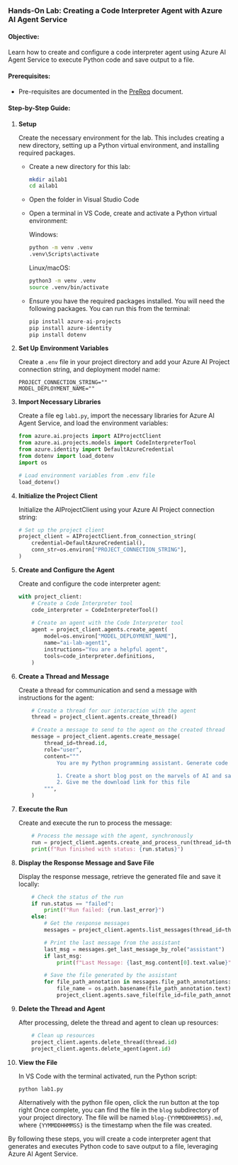 ### Hands-On Lab: Creating a Code Interpreter Agent with Azure AI Agent Service

#### Objective:
Learn how to create and configure a code interpreter agent using Azure AI Agent Service to execute Python code and save output to a file.

#### Prerequisites:
- Pre-requisites are documented in the [PreReq](prereq/prereq.md) document.

#### Step-by-Step Guide:

1. **Setup**

	Create the necessary environment for the lab. This includes creating a new directory, setting up a Python virtual environment, and installing required packages.

	- Create a new directory for this lab:
		```bash
		mkdir ailab1
		cd ailab1
		```
	- Open the folder in Visual Studio Code
	- Open a terminal in VS Code, create and activate a Python virtual environment:

		Windows:
		```cmd
		python -m venv .venv
		.venv\Scripts\activate
		```

		Linux/macOS:
		```bash
		python3 -m venv .venv
		source .venv/bin/activate
		```


	- Ensure you have the required packages installed. You will need the following packages. You can run this from the terminal:

		```python
		pip install azure-ai-projects
		pip install azure-identity
		pip install dotenv
		```

2. **Set Up Environment Variables**

	Create a `.env` file in your project directory and add your Azure AI Project connection string, and deployment model name:
	```plaintext
	PROJECT_CONNECTION_STRING=""
	MODEL_DEPLOYMENT_NAME=""
	```

3. **Import Necessary Libraries**

	Create a file eg  `lab1.py`, import the necessary libraries for Azure AI Agent Service, and load the environment variables:
	```python
	from azure.ai.projects import AIProjectClient
	from azure.ai.projects.models import CodeInterpreterTool
	from azure.identity import DefaultAzureCredential
	from dotenv import load_dotenv
	import os
	
	# Load environment variables from .env file
	load_dotenv()
	```

4. **Initialize the Project Client**

	Initialize the AIProjectClient using your Azure AI Project connection string:
	```python
	# Set up the project client
	project_client = AIProjectClient.from_connection_string(
		credential=DefaultAzureCredential(),
		conn_str=os.environ["PROJECT_CONNECTION_STRING"],
	)
	```

5. **Create and Configure the Agent**

	Create and configure the code interpreter agent:
	```python
	with project_client:
		# Create a Code Interpreter tool
		code_interpreter = CodeInterpreterTool()
		
		# Create an agent with the Code Interpreter tool
		agent = project_client.agents.create_agent(
			model=os.environ["MODEL_DEPLOYMENT_NAME"],
			name="ai-lab-agent1",
			instructions="You are a helpful agent",
			tools=code_interpreter.definitions,
		)
	```

6. **Create a Thread and Message**

	Create a thread for communication and send a message with instructions for the agent:
	```python
		# Create a thread for our interaction with the agent
		thread = project_client.agents.create_thread()

		# Create a message to send to the agent on the created thread
		message = project_client.agents.create_message(
			thread_id=thread.id,
			role="user",
			content="""
				You are my Python programming assistant. Generate code and execute it according to the following requirements:

				1. Create a short blog post on the marvels of AI and save the content to blog-{YYMMDDHHMMSS}.md
				2. Give me the download link for this file
			""",
		)
	```

7. **Execute the Run**

	Create and execute the run to process the message:
	```python
		# Process the message with the agent, synchronously
		run = project_client.agents.create_and_process_run(thread_id=thread.id, agent_id=agent.id)
		print(f"Run finished with status: {run.status}")
	```

8. **Display the Response Message and Save File**

	Display the response message, retrieve the generated file and save it locally:
	```python
		# Check the status of the run
		if run.status == "failed":
			print(f"Run failed: {run.last_error}")
		else:
			# Get the response messages
			messages = project_client.agents.list_messages(thread_id=thread.id)

			# Print the last message from the assistant
			last_msg = messages.get_last_message_by_role("assistant")
			if last_msg:
				print(f"Last Message: {last_msg.content[0].text.value}")

			# Save the file generated by the assistant
			for file_path_annotation in messages.file_path_annotations:
				file_name = os.path.basename(file_path_annotation.text)
				project_client.agents.save_file(file_id=file_path_annotation.file_path.file_id, file_name=file_name, target_dir="./blog")
	```

9. **Delete the Thread and Agent**

    After processing, delete the thread and agent to clean up resources:
    ```python
		# Clean up resources
		project_client.agents.delete_thread(thread.id)
		project_client.agents.delete_agent(agent.id)
    ```

10. **View the File**

	In VS Code with the terminal activated, run the Python script:
	```bash
	python lab1.py
	```
	Alternatively with the python file open, click the run button at the top right
	Once complete, you can find the file in the `blog` subdirectory of your project directory. The file will be named `blog-{YYMMDDHHMMSS}.md`, where `{YYMMDDHHMMSS}` is the timestamp when the file was created.

By following these steps, you will create a code interpreter agent that generates and executes Python code to save output to a file, leveraging Azure AI Agent Service.
